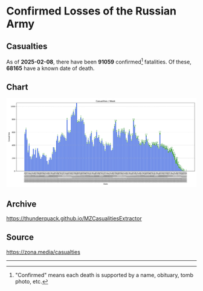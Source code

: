 
# Confirmed Losses of the Russian Army

## Casualties

As of **2025-02-08**, there have been **91059** confirmed[^1] fatalities.
Of these, **68165** have a known date of death.

## Chart

![7-Day Intervals Bar Chart](./docs/7days.svg)

## Archive

https://thunderquack.github.io/MZCasualitiesExtractor

## Source

https://zona.media/casualties

---

[^1]: "Confirmed" means each death is supported by a name, obituary, tomb photo, etc.
